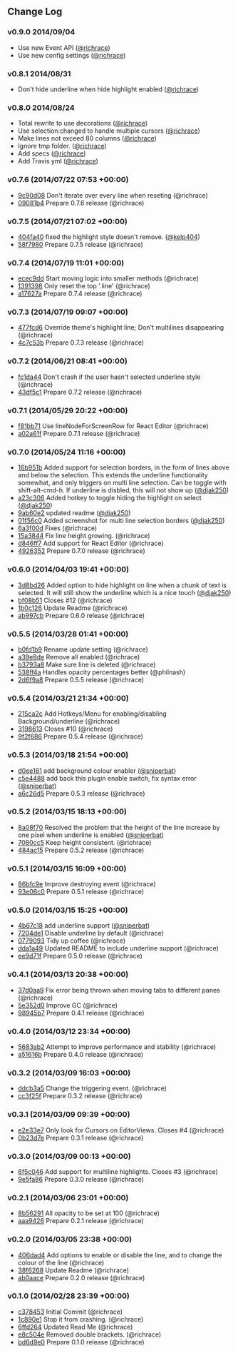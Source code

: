 ## Change Log

### v0.9.0 2014/09/04
- Use new Event API ([@richrace])
- Use new config settings ([@richrace])

### v0.8.1 2014/08/31
- Don't hide underline when hide highlight enabled ([@richrace])

### v0.8.0 2014/08/24
- Total rewrite to use decorations ([@richrace])
- Use selection:changed to handle multiple cursors ([@richrace])
- Make lines not exceed 80 columns ([@richrace])
- Ignore tmp folder. ([@richrace])
- Add specs ([@richrace])
- Add Travis yml ([@richrace])

### v0.7.6 (2014/07/22 07:53 +00:00)
- [9c90d08](https://github.com/richrace/highlight-line/commit/9c90d08eefcd567dfd4fb1db8b48037aedd7752e) Don't iterate over every line when reseting (@richrace)
- [09081b4](https://github.com/richrace/highlight-line/commit/09081b45e180959391607c8939cd76f2628efd18) Prepare 0.7.6 release (@richrace)

### v0.7.5 (2014/07/21 07:02 +00:00)
- [404fa40](https://github.com/richrace/highlight-line/commit/404fa4048fb43ea58598e8aa4b56709ba14989e5) fixed the highlight style doesn't remove. ([@kelp404])
- [58f7980](https://github.com/richrace/highlight-line/commit/58f79803086b605cf96dce3204b43513469e0361) Prepare 0.7.5 release (@richrace)

### v0.7.4 (2014/07/19 11:01 +00:00)
- [ecec9dd](https://github.com/richrace/highlight-line/commit/ecec9dd2605797c6682158bc09925eea2e752de8) Start moving logic into smaller methods (@richrace)
- [1391398](https://github.com/richrace/highlight-line/commit/1391398aeebdcc9cc5421d28ec1f8aff02f85120) Only reset the top '.line' (@richrace)
- [a17627a](https://github.com/richrace/highlight-line/commit/a17627a02172e5fd49a61db8982e0c5bb25070a1) Prepare 0.7.4 release (@richrace)

### v0.7.3 (2014/07/19 09:07 +00:00)
- [477fcd6](https://github.com/richrace/highlight-line/commit/477fcd633d73229af1854cc9298aae4a984cedf2) Override theme's highlight line; Don't multilines disappearing (@richrace)
- [4c7c53b](https://github.com/richrace/highlight-line/commit/4c7c53b777d1463a84957c3f351f6b463ea5c345) Prepare 0.7.3 release (@richrace)

### v0.7.2 (2014/06/21 08:41 +00:00)
- [fc1da44](https://github.com/richrace/highlight-line/commit/fc1da44d7d7be57ba1bab181064b5a5210f679bf) Don't crash if the user hasn't selected underline style (@richrace)
- [43df5c1](https://github.com/richrace/highlight-line/commit/43df5c1b5429c77ca8b0d3beb76146e1febfb2d8) Prepare 0.7.2 release (@richrace)

### v0.7.1 (2014/05/29 20:22 +00:00)
- [f81bb71](https://github.com/richrace/highlight-line/commit/f81bb7111fbf934349511110d3b9d033dbf6a1ac) Use lineNodeForScreenRow for React Editor (@richrace)
- [a02a61f](https://github.com/richrace/highlight-line/commit/a02a61fe7d1a10eef063de7ff83f8e202b7f4230) Prepare 0.7.1 release (@richrace)

### v0.7.0 (2014/05/24 11:16 +00:00)
- [16b951b](https://github.com/richrace/highlight-line/commit/16b951be1dcf094ecd7d1d5c60464bf12e026f12) Added support for selection borders, in the form of lines above and below the selection. This extends the underline functionality somewhat, and only triggers on multi line selection. Can be toggle with shift-alt-cmd-h. If underline is disbled, this will not show up ([@djak250])
- [a23c306](https://github.com/richrace/highlight-line/commit/a23c3063baba8355702e025943782d213c05c7ab) Added hotkey to toggle hiding the highlight on select ([@djak250])
- [9ab60e2](https://github.com/richrace/highlight-line/commit/9ab60e27e1cb56f4c83ecf8d83ab174f20c66a20) updated readme ([@djak250])
- [01f56c0](https://github.com/richrace/highlight-line/commit/01f56c0c158fcae4d50f9f455fe77c12a82f6503) Added screenshot for multi line selection borders ([@djak250])
- [6a3f00d](https://github.com/richrace/highlight-line/commit/6a3f00ddbf28f612b27402316b1870f3200d0d7b) Fixes (@richrace)
- [15a3844](https://github.com/richrace/highlight-line/commit/15a38441418728ac1a9aabf64d89e5b22955b644) Fix line height growing. (@richrace)
- [d846ff7](https://github.com/richrace/highlight-line/commit/d846ff71bcd2015bd493b68fff3ba60a0e583fb2) Add support for React Editor (@richrace)
- [4926352](https://github.com/richrace/highlight-line/commit/4926352264a96cf731f37de014bc376de70c24c8) Prepare 0.7.0 release (@richrace)

### v0.6.0 (2014/04/03 19:41 +00:00)
- [3d8bd26](https://github.com/richrace/highlight-line/commit/3d8bd2678405b9fdb446aa1e203d8c4f4a1fab46) Added option to hide highlight on line when a chunk of text is selected. It will still show the underline which is a nice touch ([@djak250])
- [bf08b51](https://github.com/richrace/highlight-line/commit/bf08b517d3faa9793db34a72c7bd8eecb39635d6) Closes #12 (@richrace)
- [1b0c126](https://github.com/richrace/highlight-line/commit/1b0c126e4ea314c996e54caa37e21b8491058e36) Update Readme (@richrace)
- [ab997cb](https://github.com/richrace/highlight-line/commit/ab997cb75b9c3ce8b2f1b124289e666eda491680) Prepare 0.6.0 release (@richrace)

### v0.5.5 (2014/03/28 01:41 +00:00)
- [b0fd1b9](https://github.com/richrace/highlight-line/commit/b0fd1b92d96fad4f3a047f01ae4e362bf884bc64) Rename update setting (@richrace)
- [a39e8de](https://github.com/richrace/highlight-line/commit/a39e8de92458de0d91d8310b34782760e533b2e9) Remove all enabled (@richrace)
- [b3793a8](https://github.com/richrace/highlight-line/commit/b3793a8acd28e335e7c89a7496307a69920fa99b) Make sure line is deleted (@richrace)
- [538ff4a](https://github.com/richrace/highlight-line/commit/538ff4a5b1d0fb5236fe3ddca6ddafdd99e1afe2) Handles opacity percentages better (@philnash)
- [2d6f9a8](https://github.com/richrace/highlight-line/commit/2d6f9a89056fe375fd199a5fb767c6c9b870fd17) Prepare 0.5.5 release (@richrace)

### v0.5.4 (2014/03/21 21:34 +00:00)
- [215ca2c](https://github.com/richrace/highlight-line/commit/215ca2c036c2be15f163d86fbf2180c4a56d3edf) Add Hotkeys/Menu for enabling/disabling Background/underline (@richrace)
- [3198613](https://github.com/richrace/highlight-line/commit/31986138b80b49d78582c78da0513e7e4758e7f7) Closes #10 (@richrace)
- [9f2f686](https://github.com/richrace/highlight-line/commit/9f2f68695ea89bc7e078403d6e7ff77b72d85992) Prepare 0.5.4 release (@richrace)

### v0.5.3 (2014/03/18 21:54 +00:00)
- [d0ee161](https://github.com/richrace/highlight-line/commit/d0ee1610eefcba7b6b61f9937214dd812f9bfb81) add background colour enabler ([@sniperbat])
- [c5e4488](https://github.com/richrace/highlight-line/commit/c5e44888ded3396baf37063cc611152560d380b4) add back this plugin enable switch, fix syntax error ([@sniperbat])
- [a6c26d5](https://github.com/richrace/highlight-line/commit/a6c26d50d39a70d7c9bf0c2214823a959308b2d4) Prepare 0.5.3 release (@richrace)

### v0.5.2 (2014/03/15 18:13 +00:00)
- [8a08f70](https://github.com/richrace/highlight-line/commit/8a08f706300b84667d1f49a7ff88fdd44d758d8c) Resolved the problem that the height of the line increase by one pixel when underline is enabled ([@sniperbat])
- [7080cc5](https://github.com/richrace/highlight-line/commit/7080cc58e5d523eceb4b32d442df01750a7f563c) Keep height consistent. (@richrace)
- [484ac15](https://github.com/richrace/highlight-line/commit/484ac15dc767a08d1d72bc8c467463640dccf575) Prepare 0.5.2 release (@richrace)

### v0.5.1 (2014/03/15 16:09 +00:00)
- [86bfc9e](https://github.com/richrace/highlight-line/commit/86bfc9e6cb362a0944ba724949a5821c5a3ba163) Improve destroying event (@richrace)
- [93e06c0](https://github.com/richrace/highlight-line/commit/93e06c06934b86cd473e1fa444a5f2da97f6c3e0) Prepare 0.5.1 release (@richrace)

### v0.5.0 (2014/03/15 15:25 +00:00)
- [4b67c18](https://github.com/richrace/highlight-line/commit/4b67c189b969ac58206469e7d5cd949def441b2b) add underline support ([@sniperbat])
- [7204de1](https://github.com/richrace/highlight-line/commit/7204de10c40004a116b3a312a5c59340ec0897ee) Disable underline by default (@richrace)
- [0779093](https://github.com/richrace/highlight-line/commit/07790934fb72fe779d0185672fd19c4cb677407a) Tidy up coffee (@richrace)
- [dda1a49](https://github.com/richrace/highlight-line/commit/dda1a49ffae51855b450da281687ef643f0e40f0) Updated README to include underline support (@richrace)
- [ee9d71f](https://github.com/richrace/highlight-line/commit/ee9d71f16ca8ea8874f72793b0e86af24bdff1aa) Prepare 0.5.0 release (@richrace)

### v0.4.1 (2014/03/13 20:38 +00:00)
- [37d0aa9](https://github.com/richrace/highlight-line/commit/37d0aa9f2fb3e6307f63fa664f327640a20b2643) Fix error being thrown when moving tabs to different panes (@richrace)
- [5e352d0](https://github.com/richrace/highlight-line/commit/5e352d0e566e198fc9f070cfb27e6d6c6bd99ebc) Improve GC (@richrace)
- [98945b7](https://github.com/richrace/highlight-line/commit/98945b7b39bdae61d156be486d55bae2f11ef598) Prepare 0.4.1 release (@richrace)

### v0.4.0 (2014/03/12 23:34 +00:00)
- [5683ab2](https://github.com/richrace/highlight-line/commit/5683ab29b340f3f85c39b45b0dae3b336f7b70bf) Attempt to improve performance and stability (@richrace)
- [a51616b](https://github.com/richrace/highlight-line/commit/a51616b85ed99c05ec657f62fd23f59e99ce49f7) Prepare 0.4.0 release (@richrace)

### v0.3.2 (2014/03/09 16:03 +00:00)
- [ddcb3a5](https://github.com/richrace/highlight-line/commit/ddcb3a53ece48c1f541bc7bc414329288bd9a18f) Change the triggering event. (@richrace)
- [cc3f25f](https://github.com/richrace/highlight-line/commit/cc3f25f51d19cf759c495c4d46232b20abe6591a) Prepare 0.3.2 release (@richrace)

### v0.3.1 (2014/03/09 09:39 +00:00)
- [e2e33e7](https://github.com/richrace/highlight-line/commit/e2e33e7557f0e6bba18972d9cea2e834b14ec667) Only look for Cursors on EditorViews. Closes #4 (@richrace)
- [0b23d7e](https://github.com/richrace/highlight-line/commit/0b23d7e90d64ccd27f494ab18f11ee1f60d543dd) Prepare 0.3.1 release (@richrace)

### v0.3.0 (2014/03/09 00:13 +00:00)
- [6f5c046](https://github.com/richrace/highlight-line/commit/6f5c04624f529460e92574e4b02a857e984067d5) Add support for multiline highlights. Closes #3 (@richrace)
- [9e5fa86](https://github.com/richrace/highlight-line/commit/9e5fa86c429c50443d8a6ef417e78ec04149f600) Prepare 0.3.0 release (@richrace)

### v0.2.1 (2014/03/06 23:01 +00:00)
- [8b56291](https://github.com/richrace/highlight-line/commit/8b56291482a254ee4c13f6d47372fd9eb46686b6) All opacity to be set at 100 (@richrace)
- [aaa9426](https://github.com/richrace/highlight-line/commit/aaa9426c769760fea982b109e5136ae769cdc8ce) Prepare 0.2.1 release (@richrace)

### v0.2.0 (2014/03/05 23:38 +00:00)
- [406dad4](https://github.com/richrace/highlight-line/commit/406dad4e4daccdabe0450c4141d745f4f1b5da44) Add options to enable or disable the line, and to change the colour of the line (@richrace)
- [38f6268](https://github.com/richrace/highlight-line/commit/38f6268d258c6d71e9ce183f239f7c8bd227193a) Update Readme (@richrace)
- [ab0aace](https://github.com/richrace/highlight-line/commit/ab0aaceebfdb59691a7dccf64419cec88f269e64) Prepare 0.2.0 release (@richrace)

### v0.1.0 (2014/02/28 23:39 +00:00)
- [c378453](https://github.com/richrace/highlight-line/commit/c378453c896347f029f3585c3ec62b797dcda8cc) Initial Commit (@richrace)
- [1c890e1](https://github.com/richrace/highlight-line/commit/1c890e17722bd878773196b53bddb57d76e85068) Stop it from crashing. (@richrace)
- [6ffd264](https://github.com/richrace/highlight-line/commit/6ffd26423635c293bddf9c17c9821dce94328cac) Updated Read Me (@richrace)
- [e8c504e](https://github.com/richrace/highlight-line/commit/e8c504ee4bbfc23ad8ad0b0d079d3dbb698f37c8) Removed double brackets. (@richrace)
- [bd6d9e0](https://github.com/richrace/highlight-line/commit/bd6d9e07398e79ddd56569dc804fabee4470cdee) Prepare 0.1.0 release (@richrace)

[@djak250]: https://github.com/djak250
[@richrace]: https://github.com/richrace
[@kelp404]: https://github.com/kelp404
[@sniperbat]: https://github.com/sniperbat
